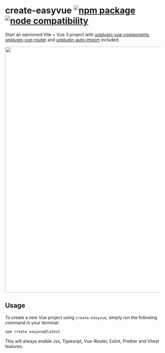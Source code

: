 # create-easyvue <a href="https://npmjs.com/package/create-easyvue"><img src="https://badgen.net/npm/v/create-easyvue" alt="npm package"></a> <a href="https://nodejs.org/en/about/previous-releases"><img src="https://img.shields.io/node/v/create-easyvue" alt="node compatibility"></a>

Start an opinioned Vite + Vue 3 project with [unplugin-vue-components](https://github.com/unplugin/unplugin-vue-components), [unplugin-vue-router](https://uvr.esm.is/introduction.html) and [unplugin-auto-import](https://github.com/unplugin/unplugin-auto-import) included.

<p align="center">
  <img src="https://github.com/vuejs/create-easyvue/blob/main/media/screenshot-cli.png?raw=true" width="802">
</p>

## Usage

To create a new Vue project using `create-easyvue`, simply run the following command in your terminal:

```sh
npm create easyvue@latest
```

This will always enable Jsx, Typesript, Vue-Router, Eslint, Prettier and Vitest features.
